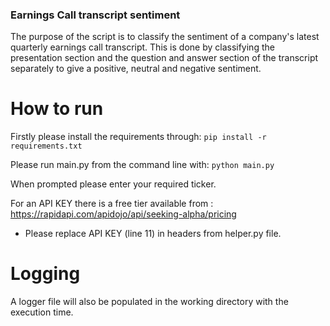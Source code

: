 ### Earnings Call transcript sentiment
The purpose of the script is to classify the sentiment of a company's latest quarterly earnings call transcript. This is done by classifying the presentation section and the question and answer section of the transcript separately to give a positive, neutral and negative sentiment.

# How to run
Firstly please install the requirements through:
`pip install -r requirements.txt`

Please run main.py from the command line with:
`python main.py`

When prompted please enter your required ticker.

For an API KEY there is a free tier available from :
https://rapidapi.com/apidojo/api/seeking-alpha/pricing
- Please replace API KEY (line 11) in headers from helper.py file.

# Logging
A logger file will also be populated in the working directory with the execution time.
